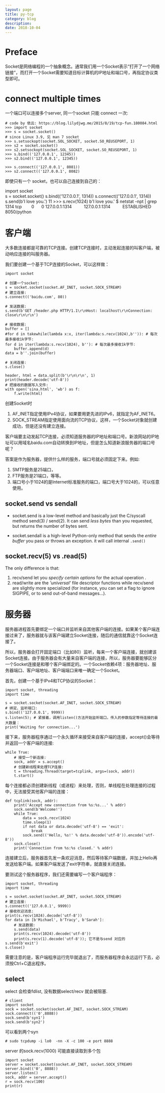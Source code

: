 ```yaml
---
layout: page
title: py-tcp
category: blog
description: 
date: 2018-10-04
---
```

# Preface

Socket是网络编程的一个抽象概念。通常我们用一个Socket表示“打开了一个网络链接”，而打开一个Socket需要知道目标计算机的IP地址和端口号，再指定协议类型即可。

# connect multiple times
一个端口可以连接多个server, 同一个socket 只能 connect 一次:

    # code by 依云: https://blog.lilydjwg.me/2015/8/19/tcp-fun.180084.html
    >>> import socket
    >>> s = socket.socket()
    # since Linux 3.9, 见 man 7 socket
    >>> s.setsockopt(socket.SOL_SOCKET, socket.SO_REUSEPORT, 1)
    >>> s2 = socket.socket()
    >>> s2.setsockopt(socket.SOL_SOCKET, socket.SO_REUSEPORT, 1)
    >>> s.bind(('127.0.0.1', 12345))
    >>> s2.bind(('127.0.0.1', 12345))

    >>> s.connect(('127.0.0.1', 8081))
    >>> s2.connect(('127.0.0.1', 8082)

即使只有一个 socket，也可以自己连接到自己的：

import socket                                                               
s = socket.socket()
s.bind(('127.0.0.1', 1314))
s.connect(('127.0.0.1', 1314))
s.send(b'I love you.')
    11
    >>> s.recv(1024)
    b'I love you.'
    $ netstat -npt | grep 1314
    tcp        0      0 127.0.0.1:1314          127.0.0.1:1314          ESTABLISHED 8050/python  

# 客户端
大多数连接都是可靠的TCP连接。创建TCP连接时，主动发起连接的叫客户端，被动响应连接的叫服务器。

我们要创建一个基于TCP连接的Socket，可以这样做：

    import socket

    # 创建一个socket:
    s = socket.socket(socket.AF_INET, socket.SOCK_STREAM)
    # 建立连接:
    s.connect(('baidu.com', 80))

    # 发送数据:
    s.send(b'GET /header.php HTTP/1.1\r\nHost: localhost\r\nConnection: close\r\n\r\n')

    # 接收数据:
    buffer = []
    #for d in takewhile(lambda x:x, iter(lambda:s.recv(1024),b'')): # 每次最多接收1k字节:
    for d in iter(lambda:s.recv(1024), b''): # 每次最多接收1k字节:
        buffer.append(d)
    data = b''.join(buffer)

    # 关闭连接:
    s.close()

    header, html = data.split(b'\r\n\r\n', 1)
    print(header.decode('utf-8'))
    # 把接收的数据写入文件:
    with open('sina.html', 'wb') as f:
        f.write(html)

创建Socket时
1. AF_INET指定使用IPv4协议，如果要用更先进的IPv6，就指定为AF_INET6。
2. SOCK_STREAM指定使用面向流的TCP协议，这样，一个Socket对象就创建成功，但是还没有建立连接。

客户端要主动发起TCP连接，必须知道服务器的IP地址和端口号。新浪网站的IP地址可以用域名baidu.com自动转换到IP地址，但是怎么知道新浪服务器的端口号呢？

答案是作为服务器，提供什么样的服务，端口号就必须固定下来。例如:

1. SMTP服务是25端口，
2. FTP服务是21端口，等等。
3. 端口号小于1024的是Internet标准服务的端口，端口号大于1024的，可以任意使用。

## socket.send vs sendall
- socket.send is a low-level method and basically just the C/syscall method send(3) / send(2). It can send *less bytes* than you requested, but returns the number of bytes sent.

- socket.sendall is a high-level Python-only method that sends the *entire buffer* you pass or throws an exception. it will call internal `.send()`

## socket.recv(5) vs .read(5)
The only difference is that:
1. recv/send let you *specify certain options* for the actual operation .
2. read/write are the *'universal'* file descriptor functions while recv/send are slightly more specialized (for instance, you can set a flag to ignore SIGPIPE, or to send out-of-band messages...).

# 服务器
服务器进程首先要绑定一个端口并监听来自其他客户端的连接。如果某个客户端连接过来了，服务器就与该客户端建立Socket连接，随后的通信就靠这个Socket连接了。

所以，服务器会打开固定端口（比如80）监听，每来一个客户端连接，就创建该Socket连接。由于服务器会有大量来自客户端的连接，所以，服务器要能够区分一个Socket连接是和哪个客户端绑定的。一个Socket依赖4项：服务器地址、服务器端口、客户端地址、客户端端口来唯一确定一个Socket。

首先，创建一个基于IPv4和TCP协议的Socket：

	import socket, threading
	import time

	s = socket.socket(socket.AF_INET, socket.SOCK_STREAM)
	# 绑定、监听端口:
	s.bind(('127.0.0.1', 9999))
	s.listen(5); # 紧接着，调用listen()方法开始监听端口，传入的参数指定等待连接的最大数量：
	print('Waiting for connection...')

接下来，服务器程序通过一个永久循环来接受来自客户端的连接，accept()会等待并返回一个客户端的连接:

	while True:
		# 接受一个新连接:
		sock, addr = s.accept()
		# 创建新线程来处理TCP连接:
		t = threading.Thread(target=tcplink, args=(sock, addr))
		t.start()

每个连接都必须创建新线程（或进程）来处理，否则，单线程在处理连接的过程中，无法接受其他客户端的连接：

	def tcplink(sock, addr):
		print('Accept new connection from %s:%s...' % addr)
		sock.send(b'Welcome!')
		while True:
			data = sock.recv(1024)
			time.sleep(1)
			if not data or data.decode('utf-8') == 'exit':
				break
			sock.send(('Hello, %s!' % data.decode('utf-8')).encode('utf-8'))
		sock.close()
		print('Connection from %s:%s closed.' % addr)

连接建立后，服务器首先发一条欢迎消息，然后等待客户端数据，并加上Hello再发送给客户端。如果客户端发送了exit字符串，就直接关闭连接。

要测试这个服务器程序，我们还需要编写一个客户端程序：

	import socket, threading
	import time

	s = socket.socket(socket.AF_INET, socket.SOCK_STREAM)
	# 建立连接:
	s.connect(('127.0.0.1', 9999))
	# 接收欢迎消息:
	print(s.recv(1024).decode('utf-8'))
	for data in [b'Michael', b'Tracy', b'Sarah']:
	    # 发送数据:
	    s.send(data)
	    print(s.recv(1024).decode('utf-8'))
	    print(s.recv(1).decode('utf-8')); 它不是与send 对应的
	s.send(b'exit')
	s.close()

需要注意的是，客户端程序运行完毕就退出了，而服务器程序会永远运行下去，必须按Ctrl+C退出程序。

## select
select 会检查fdlist, 没有数据select/recv 就会被阻塞.

    # client
    import socket
    sock = socket.socket(socket.AF_INET, socket.SOCK_STREAM)
    sock.connect(('0',8888))
    sock.send(b'syn1')
    sock.send(b'syn2')

可以看到两个syn

    # sudo tcpdump -i lo0  -nn -X -c 100 -e port 8888

server 的sock.recv(1000) 可能直接读取到多个包

    import socket
    server = socket.socket(socket.AF_INET, socket.SOCK_STREAM)
    server.bind(('0', 8888))
    server.listen()
    sock, addr = server.accept()
    r = sock.recv(100)
    print(r)